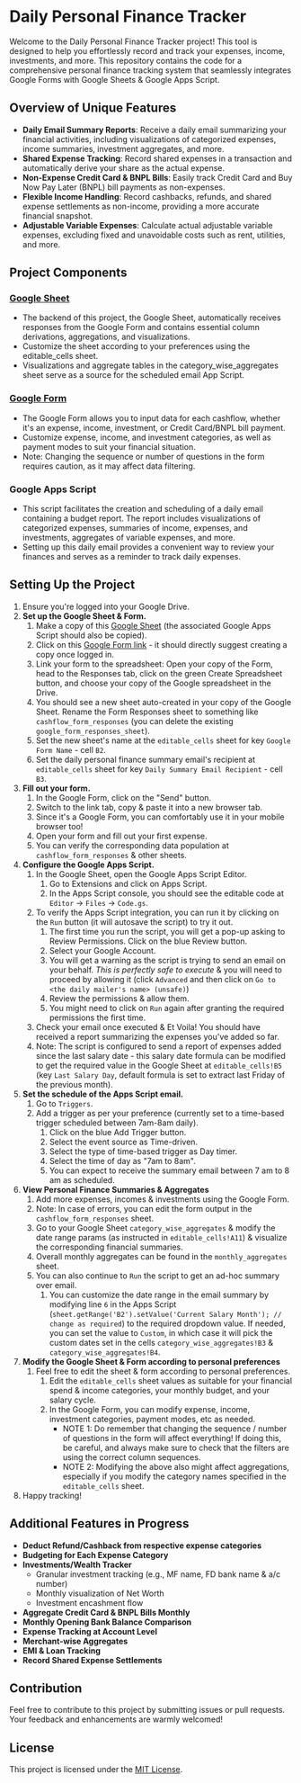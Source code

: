 # Daily Personal Finance Tracker

Welcome to the Daily Personal Finance Tracker project! This tool is designed to help you effortlessly record and track your expenses, income, investments, and more. This repository contains the code for a comprehensive personal finance tracking system that seamlessly integrates Google Forms with Google Sheets & Google Apps Script.

## Overview of Unique Features

- **Daily Email Summary Reports**: Receive a daily email summarizing your financial activities, including visualizations of categorized expenses, income summaries, investment aggregates, and more.
- **Shared Expense Tracking**: Record shared expenses in a transaction and automatically derive your share as the actual expense.
- **Non-Expense Credit Card & BNPL Bills**: Easily track Credit Card and Buy Now Pay Later (BNPL) bill payments as non-expenses.
- **Flexible Income Handling**: Record cashbacks, refunds, and shared expense settlements as non-income, providing a more accurate financial snapshot.
- **Adjustable Variable Expenses**: Calculate actual adjustable variable expenses, excluding fixed and unavoidable costs such as rent, utilities, and more.

## Project Components

### [Google Sheet](https://docs.google.com/spreadsheets/d/1TSlU4nUgUqOpIddVJRPErqxDdDFrdUw3TyUvrhYP818/edit?usp=sharing)

- The backend of this project, the Google Sheet, automatically receives responses from the Google Form and contains essential column derivations, aggregations, and visualizations.
- Customize the sheet according to your preferences using the editable_cells sheet.
- Visualizations and aggregate tables in the category_wise_aggregates sheet serve as a source for the scheduled email App Script.

### [Google Form](https://docs.google.com/forms/d/1lFl5eX9yBX_l8sIc0pF3KDcKBPI4QuWZbrhYDlPrAms/edit)

- The Google Form allows you to input data for each cashflow, whether it's an expense, income, investment, or Credit Card/BNPL bill payment.
- Customize expense, income, and investment categories, as well as payment modes to suit your financial situation.
- Note: Changing the sequence or number of questions in the form requires caution, as it may affect data filtering.

### Google Apps Script

- This script facilitates the creation and scheduling of a daily email containing a budget report. The report includes visualizations of categorized expenses, summaries of income, expenses, and investments, aggregates of variable expenses, and more.
- Setting up this daily email provides a convenient way to review your finances and serves as a reminder to track daily expenses.

## Setting Up the Project

1. Ensure you're logged into your Google Drive.
2. **Set up the Google Sheet & Form.**
   1. Make a copy of this [Google Sheet](https://docs.google.com/spreadsheets/d/1TSlU4nUgUqOpIddVJRPErqxDdDFrdUw3TyUvrhYP818/edit?usp=sharing) (the associated Google Apps Script should also be copied).
   2. Click on this [Google Form link](https://docs.google.com/forms/d/1lFl5eX9yBX_l8sIc0pF3KDcKBPI4QuWZbrhYDlPrAms/copy) - it should directly suggest creating a copy once logged in.
   3. Link your form to the spreadsheet: Open your copy of the Form, head to the Responses tab, click on the green Create Spreadsheet button, and choose your copy of the Google spreadsheet in the Drive.
   4. You should see a new sheet auto-created in your copy of the Google Sheet. Rename the Form Responses sheet to something like `cashflow_form_responses` (you can delete the existing `google_form_responses_sheet`).
   5. Set the new sheet's name at the `editable_cells` sheet for key `Google Form Name` - cell `B2`.
   6. Set the daily personal finance summary email's recipient at `editable_cells` sheet for key `Daily Summary Email Recipient` - cell `B3`.
3. **Fill out your form.**
   1. In the Google Form, click on the "Send" button.
   2. Switch to the link tab, copy & paste it into a new browser tab.
   3. Since it's a Google Form, you can comfortably use it in your mobile browser too!
   4. Open your form and fill out your first expense.
   5. You can verify the corresponding data population at `cashflow_form_responses` & other sheets.
4. **Configure the Google Apps Script.**
   1. In the Google Sheet, open the Google Apps Script Editor.
      1. Go to Extensions and click on Apps Script.
      2. In the Apps Script console, you should see the editable code at `Editor` -> `Files` -> `Code.gs`.
   3. To verify the Apps Script integration, you can run it by clicking on the `Run` button (it will autosave the script) to try it out.
      1. The first time you run the script, you will get a pop-up asking to Review Permissions. Click on the blue Review button.
      2. Select your Google Account.
      3. You will get a warning as the script is trying to send an email on your behalf. *This is perfectly safe to execute* & you will need to proceed by allowing it (click `Advanced` and then click on `Go to <the daily mailer's name> (unsafe)`)
      4. Review the permissions & allow them.
      5. You might need to click on `Run` again after granting the required permissions the first time.
   4. Check your email once executed & Et Voila! You should have received a report summarizing the expenses you've added so far.
   5. Note: The script is configured to send a report of expenses added since the last salary date - this salary date formula can be modified to get the required value in the Google Sheet at `editable_cells!B5` (key `Last Salary Day`, default formula is set to extract last Friday of the previous month).
5. **Set the schedule of the Apps Script email.**
   1. Go to `Triggers`.
   2. Add a trigger as per your preference (currently set to a time-based trigger scheduled between 7am-8am daily).
      1. Click on the blue Add Trigger button.
      2. Select the event source as Time-driven.
      3. Select the type of time-based trigger as Day timer.
      4. Select the time of day as "7am to 8am".
      5. You can expect to receive the summary email between 7 am to 8 am as scheduled.
6. **View Personal Finance Summaries & Aggregates**
   1. Add more expenses, incomes & investments using the Google Form.
   2. Note: In case of errors, you can edit the form output in the `cashflow_form_responses` sheet.
   3. Go to your Google Sheet `category_wise_aggregates` & modify the date range params (as instructed in `editable_cells!A11`) & visualize the corresponding financial summaries.
   4. Overall monthly aggregates can be found in the `monthly_aggregates` sheet.
   5. You can also continue to `Run` the script to get an ad-hoc summary over email.
      1. You can customize the date range in the email summary by modifying line `6` in the Apps Script (`sheet.getRange('B2').setValue('Current Salary Month'); // change as required`) to the required dropdown value. If needed, you can set the value to `Custom`, in which case it will pick the custom dates set in the cells `category_wise_aggregates!B3` & `category_wise_aggregates!B4`.
7. **Modify the Google Sheet & Form according to personal preferences**
   1. Feel free to edit the sheet & form according to personal preferences.
      1. Edit the `editable_cells` sheet values as suitable for your financial spend & income categories, your monthly budget, and your salary cycle.
      2. In the Google Form, you can modify expense, income, investment categories, payment modes, etc as needed.
         - NOTE 1: Do remember that changing the sequence / number of questions in the form will affect everything! If doing this, be careful, and always make sure to check that the filters are using the correct column sequences.
         - NOTE 2: Modifying the above also might affect aggregations, especially if you modify the category names specified in the `editable_cells` sheet.
8. Happy tracking!

## Additional Features in Progress

- **Deduct Refund/Cashback from respective expense categories**
- **Budgeting for Each Expense Category**
- **Investments/Wealth Tracker**
  - Granular investment tracking (e.g., MF name, FD bank name & a/c number)
  - Monthly visualization of Net Worth
  - Investment encashment flow
- **Aggregate Credit Card & BNPL Bills Monthly**
- **Monthly Opening Bank Balance Comparison**
- **Expense Tracking at Account Level**
- **Merchant-wise Aggregates**
- **EMI & Loan Tracking**
- **Record Shared Expense Settlements**

## Contribution

Feel free to contribute to this project by submitting issues or pull requests. Your feedback and enhancements are warmly welcomed!

## License

This project is licensed under the [MIT License](LICENSE).
